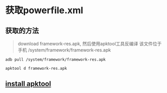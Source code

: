 # 获取powerfile.xml
##  获取的方法
> download framework-res.apk, 然后使用apktool工具反编译
> 该文件位于手机 /system/framework/framework-res.apk

```
adb pull /system/framework/framework-res.apk

apktool d framework-res.apk
```


## [install apktool](https://ibotpeaches.github.io/Apktool/install/)
